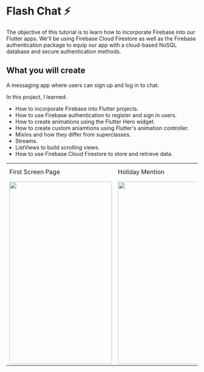 # Flash Chat ⚡️



The objective of this tutorial is to learn how to incorporate Firebase into our Flutter apps. We'll be using Firebase Cloud Firestore as well as the Firebase authentication package to equip our app with a cloud-based NoSQL database and secure authentication methods. 


## What you will create

A messaging app where users can sign up and log in to chat.

In this project, I learned:
- How to incorporate Firebase into Flutter projects.
- How to use Firebase authentication to register and sign in users.
- How to create animations using the Flutter Hero widget.
- How to create custom aniamtions using Flutter's animation controller. 
- Mixins and how they differ from superclasses.
- Streams.
- ListViews to build scrolling views.
- How to use Firebase Cloud Firestore to store and retrieve data.
<table>
  <tr>
    <td>First Screen Page</td>
     <td>Holiday Mention</td>
     <td>Present day in purple and selected day in pink</td>
  </tr>
  <tr>
    <td><img src="screenshots/demo1.png" width=270 height=480></td>
    <td><img src="screenshots/demo2.png" width=270 height=480></td>
    <td><img src="screenshots/deomo3.png" width=270 height=480></td>
  </tr>
 </table>
